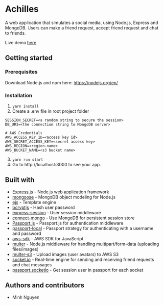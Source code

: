 # Achilles

A web application that simulates a social media, using Node.js, Express and MongoDB. 
Users can make a friend request, accept friend request and chat to friends.

Live demo [here](https://achilles-1997.herokuapp.com/)

## Getting started
### Prerequisites
Download Node.js and npm here: https://nodejs.org/en/
### Installation
1. `yarn install`
2. Create a .env file in root project folder
```
SESSION_SECRET=<a random string to secure the session>
DB_URI=<the connection string to MongoDB server>

# AWS Credentials
AWS_ACCESS_KEY_ID=<access key id>
AWS_SECRET_ACCESS_KEY=<secret access key>
AWS_REGION=<region-name>
AWS_BUCKET_NAME=<s3 bucket name>
```  
3. `yarn run start` 
4. Go to http://localhost:3000 to see your app.

## Built with
- [Express.js](https://github.com/expressjs/express) - Node.js web application framework
- [mongoose](https://github.com/expressjs/express) - MongoDB object modeling for Node.js
- [ejs](https://github.com/mde/ejs) - Template engine
- [bcryptjs](https://github.com/dcodeIO/bcrypt.js) - Hash user password
- [express-session](https://github.com/expressjs/session) - User session middleware
- [connect-mongo](https://github.com/jdesboeufs/connect-mongo) - Use MongoDB for persistent session store
- [Passport.js](https://github.com/jaredhanson/passport) - Passport.js for authentication middleware
- [passport-local](https://github.com/jaredhanson/passport-local) - Passport strategy for authenticating with a username and password
- [aws-sdk](https://github.com/aws/aws-sdk-js) - AWS SDK for JavaScript
- [multer](https://github.com/expressjs/multer) - Node.js middleware for handling multipart/form-data (uploading files/images)
- [multer-s3](https://github.com/badunk/multer-s3) - Upload images (user avatars) to AWS S3
- [socket.io](https://github.com/socketio/socket.io) - Real-time engine for sending and receiving friend requests and chat messages
- [passport.socketio](https://github.com/jfromaniello/passport.socketio) - Get session user in passport for each socket

## Authors and contributors
- Minh Nguyen